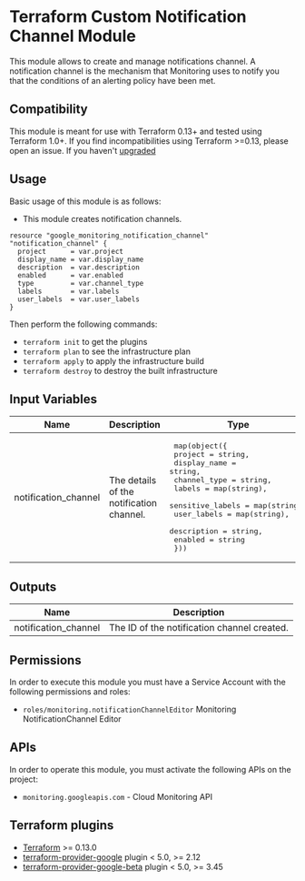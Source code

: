 # Terraform Custom Notification Channel Module

This module allows to create and manage notifications channel. A notification channel is the mechanism that Monitoring uses to notify you that the conditions of an alerting policy have been met.

## Compatibility
This module is meant for use with Terraform 0.13+ and tested using Terraform 1.0+. If you find incompatibilities using Terraform >=0.13, please open an issue.
 If you haven't
[upgraded](https://www.terraform.io/upgrade-guides/0-13.html)

## Usage

Basic usage of this module is as follows:

- This module creates notification channels.

```
resource "google_monitoring_notification_channel" "notification_channel" {
  project      = var.project
  display_name = var.display_name
  description  = var.description
  enabled      = var.enabled
  type         = var.channel_type
  labels       = var.labels
  user_labels  = var.user_labels
}
```

Then perform the following commands:

- `terraform init` to get the plugins
- `terraform plan` to see the infrastructure plan
- `terraform apply` to apply the infrastructure build
- `terraform destroy` to destroy the built infrastructure

## Input Variables

| Name | Description | Type | Default | Required |
|------|-------------|------|---------|:--------:|
| notification_channel | The details of the notification channel. | <pre> map(object({<br>    project          = string,<br>    display_name     = string,<br>    channel_type     = string,<br>    labels           = map(string),<br>    sensitive_labels = map(string),<br>    user_labels      = map(string),<br>    description      = string,<br>    enabled          = string<br>  }))</pre> | <pre>notification_channel = {<br>      project          = ""<br>      display_name     = ""<br>      channel_type     = ""<br>      labels           = {}<br>      sensitive_labels = {}<br>      user_labels      = {}<br>      description      = ""<br>      enabled          = ""<br>    }</pre> | yes |

## Outputs

| Name | Description |
|------|-------------|
| notification_channel | The ID of the notification channel created. |

## Permissions

In order to execute this module you must have a Service Account with the following permissions and roles:

- `roles/monitoring.notificationChannelEditor` Monitoring NotificationChannel Editor

## APIs

In order to operate this module, you must activate the following APIs on
the project:

- `monitoring.googleapis.com` - Cloud Monitoring API

## Terraform plugins

- [Terraform](https://www.terraform.io/downloads.html) >= 0.13.0
- [terraform-provider-google](https://github.com/terraform-providers/terraform-provider-google) plugin < 5.0, >= 2.12
- [terraform-provider-google-beta](https://github.com/terraform-providers/terraform-provider-google-beta) plugin < 5.0, >= 3.45